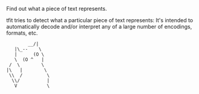 Find out what a piece of text represents.

tfit tries to detect what a particular piece of text represents: It's intended
to automatically decode and/or interpret any of a large number of encodings,
formats, etc.

```
        __/|
   |\_--    \
   |      (O \
   \  (O ^   |
 /  \        \
|\   |        \
 \\  /         \
  \\/          |
   V           \
```
